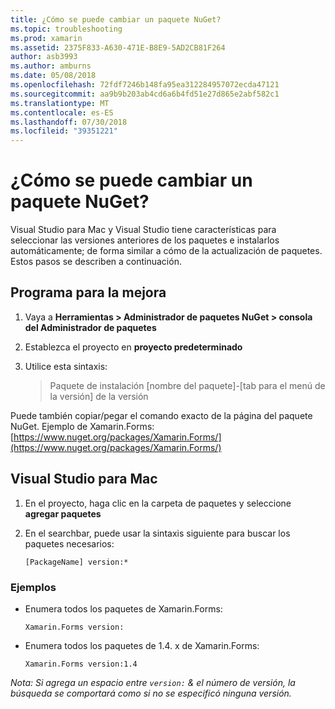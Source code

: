 ```yaml
---
title: ¿Cómo se puede cambiar un paquete NuGet?
ms.topic: troubleshooting
ms.prod: xamarin
ms.assetid: 2375F833-A630-471E-B8E9-5AD2CB81F264
author: asb3993
ms.author: amburns
ms.date: 05/08/2018
ms.openlocfilehash: 72fdf7246b148fa95ea312284957072ecda47121
ms.sourcegitcommit: aa9b9b203ab4cd6a6b4fd51e27d865e2abf582c1
ms.translationtype: MT
ms.contentlocale: es-ES
ms.lasthandoff: 07/30/2018
ms.locfileid: "39351221"
---
```

# <a name="how-do-i-downgrade-a-nuget-package"></a>¿Cómo se puede cambiar un paquete NuGet?

Visual Studio para Mac y Visual Studio tiene características para seleccionar las versiones anteriores de los paquetes e instalarlos automáticamente; de forma similar a cómo de la actualización de paquetes. Estos pasos se describen a continuación.

## <a name="visual-studio"></a>Programa para la mejora
1. Vaya a **Herramientas > Administrador de paquetes NuGet > consola del Administrador de paquetes**
2. Establezca el proyecto en **proyecto predeterminado**
3. Utilice esta sintaxis:

    > Paquete de instalación [nombre del paquete]-[tab para el menú de la versión] de la versión

Puede también copiar/pegar el comando exacto de la página del paquete NuGet. Ejemplo de Xamarin.Forms: [https://www.nuget.org/packages/Xamarin.Forms/](https://www.nuget.org/packages/Xamarin.Forms/)

## <a name="visual-studio-for-mac"></a>Visual Studio para Mac
1. En el proyecto, haga clic en la carpeta de paquetes y seleccione **agregar paquetes**
2. En el searchbar, puede usar la sintaxis siguiente para buscar los paquetes necesarios:

    `[PackageName] version:*`

### <a name="examples"></a>Ejemplos 
- Enumera todos los paquetes de Xamarin.Forms: 

    `Xamarin.Forms version:`
- Enumera todos los paquetes de 1.4. x de Xamarin.Forms: 

    `Xamarin.Forms version:1.4`

*Nota: Si agrega un espacio entre `version:` & el número de versión, la búsqueda se comportará como si no se especificó ninguna versión.*

